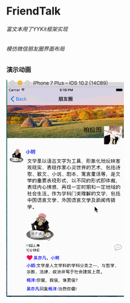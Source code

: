# FriendTalk

###### 富文本用了YYKit框架实现
###### 模仿微信朋友圈界面布局
### 演示动画
![](https://github.com/xhisdai/FriendTalk/raw/master/gif.gif)
